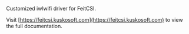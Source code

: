 Customized iwlwifi driver for FeitCSI.

Visit [https://feitcsi.kuskosoft.com](https://feitcsi.kuskosoft.com) to view the full documentation.